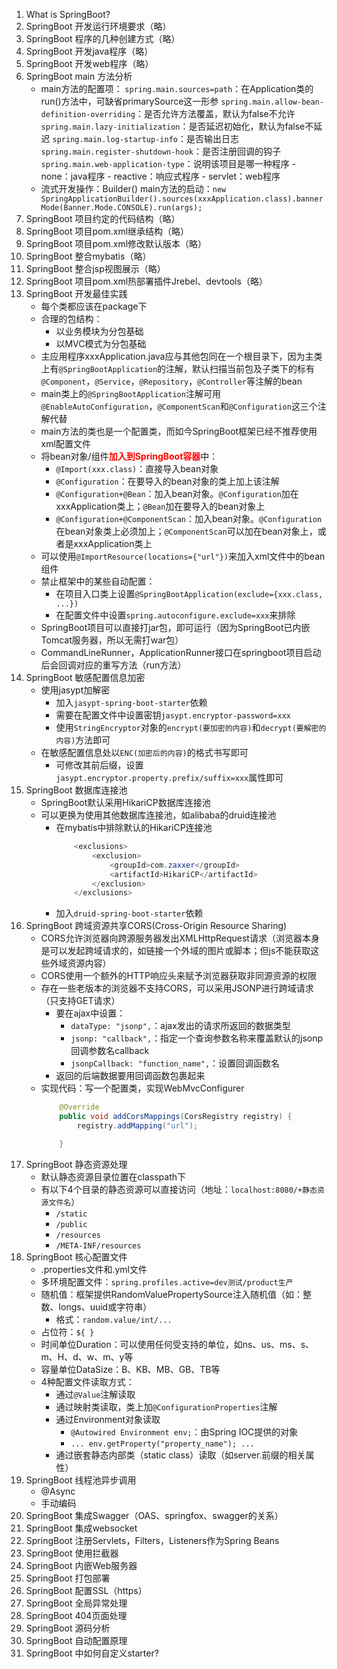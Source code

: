 1. What is SpringBoot?
2. SpringBoot 开发运行环境要求（略）
3. SpringBoot 程序的几种创建方式（略）
4. SpringBoot 开发java程序（略）
5. SpringBoot 开发web程序（略）
6. SpringBoot main 方法分析
    - main方法的配置项：
        `spring.main.sources=path`：在Application类的run()方法中，可缺省primarySource这一形参
        `spring.main.allow-bean-definition-overriding`：是否允许方法覆盖，默认为false不允许
        `spring.main.lazy-initialization`：是否延迟初始化，默认为false不延迟
        `spring.main.log-startup-info`：是否输出日志
        `spring.main.register-shutdown-hook`：是否注册回调的钩子
        `spring.main.web-application-type`：说明该项目是哪一种程序
            - none：java程序
            - reactive：响应式程序
            - servlet：web程序
    - 流式开发操作：Builder()
        main方法的启动：`new SpringApplicationBuilder().sources(xxxApplication.class).bannerMode(Banner.Mode.CONSOLE).run(args);`
7. SpringBoot 项目约定的代码结构（略）
8. SpringBoot 项目pom.xml继承结构（略）
9. SpringBoot 项目pom.xml修改默认版本（略）
10. SpringBoot 整合mybatis（略）
11. SpringBoot 整合jsp视图展示（略）
12. SpringBoot 项目pom.xml热部署插件Jrebel、devtools（略）
13. SpringBoot 开发最佳实践
    - 每个类都应该在package下
    - 合理的包结构：
        - 以业务模块为分包基础
        - 以MVC模式为分包基础
    - 主应用程序xxxApplication.java应与其他包同在一个根目录下，因为主类上有`@SpringBootApplication`的注解，默认扫描当前包及子类下的标有`@Component`，`@Service`，`@Repository`，`@Controller`等注解的bean
    - main类上的`@SpringBootApplication`注解可用`@EnableAutoConfiguration`，`@ComponentScan`和`@Configuration`这三个注解代替
    - main方法的类也是一个配置类，而如今SpringBoot框架已经不推荐使用xml配置文件
    - 将bean对象/组件<font color="red">**加入到SpringBoot容器**</font>中：
        - `@Import(xxx.class)`：直接导入bean对象
        - `@Configuration`：在要导入的bean对象的类上加上该注解
        - `@Configuration+@Bean`：加入bean对象。`@Configuration`加在xxxApplication类上；`@Bean`加在要导入的bean对象上
        - `@Configuration+@ComponentScan`：加入bean对象。`@Configuration`在bean对象类上必须加上；`@ComponentScan`可以加在bean对象上，或者是xxxApplication类上
    - 可以使用`@ImportResource(locations={"url"})`来加入xml文件中的bean组件
    - 禁止框架中的某些自动配置：
        - 在项目入口类上设置`@SpringBootApplication(exclude={xxx.class, ...})`
        - 在配置文件中设置`spring.autoconfigure.exclude=xxx`来排除
    - SpringBoot项目可以直接打jar包，即可运行（因为SpringBoot已内嵌Tomcat服务器，所以无需打war包）
    - CommandLineRunner，ApplicationRunner接口在springboot项目启动后会回调对应的重写方法（run方法）
14. SpringBoot 敏感配置信息加密
    - 使用jasypt加解密
        - 加入`jasypt-spring-boot-starter`依赖
        - 需要在配置文件中设置密钥`jasypt.encryptor-password=xxx`
        - 使用`StringEncryptor`对象的`encrypt(要加密的内容)`和`decrypt(要解密的内容)`方法即可
    - 在敏感配置信息处以`ENC(加密后的内容)`的格式书写即可
        - 可修改其前后缀，设置`jasypt.encryptor.property.prefix/suffix=xxx`属性即可
15. SpringBoot 数据库连接池
    - SpringBoot默认采用HikariCP数据库连接池
    - 可以更换为使用其他数据库连接池，如alibaba的druid连接池
        - 在mybatis中排除默认的HikariCP连接池
            ``` java
                <exclusions> 
                    <exclusion> 
                        <groupId>com.zaxxer</groupId> 
                        <artifactId>HikariCP</artifactId> 
                    </exclusion> 
                </exclusions> 
            ```
        - 加入`druid-spring-boot-starter`依赖
16. SpringBoot 跨域资源共享CORS(Cross-Origin Resource Sharing)
    - CORS允许浏览器向跨源服务器发出XMLHttpRequest请求（浏览器本身是可以发起跨域请求的，如链接一个外域的图片或脚本；但js不能获取这些外域资源内容）
    - CORS使用一个额外的HTTP响应头来赋予浏览器获取非同源资源的权限
    - 存在一些老版本的浏览器不支持CORS，可以采用JSONP进行跨域请求（只支持GET请求）
        - 要在ajax中设置：
            - `dataType: "jsonp",`：ajax发出的请求所返回的数据类型
            - `jsonp: "callback",`：指定一个查询参数名称来覆盖默认的jsonp回调参数名callback
            - `jsonpCallback: "function_name",`：设置回调函数名
        - 返回的后端数据要用回调函数包裹起来
    - 实现代码：写一个配置类，实现WebMvcConfigurer
        ``` java
            @Override 
            public void addCorsMappings(CorsRegistry registry) { 
                registry.addMapping("url"); 

            }
        ```
17. SpringBoot 静态资源处理
    - 默认静态资源目录位置在classpath下
    - 有以下4个目录的静态资源可以直接访问（地址：`localhost:8080/+静态资源文件名`）
        - `/static`
        - `/public`
        - `/resources`
        - `/META-INF/resources`
18. SpringBoot 核心配置文件
    - .properties文件和.yml文件
    - 多环境配置文件：`spring.profiles.active=dev测试/product生产`
    - 随机值：框架提供RandomValuePropertySource注入随机值（如：整数、longs、uuid或字符串）
        - 格式：`random.value/int/...`
    - 占位符：`${ }`
    - 时间单位Duration：可以使用任何受支持的单位，如ns、us、ms、s、m、H、d、w、m、y等
    - 容量单位DataSize：B、KB、MB、GB、TB等
    - 4种配置文件读取方式：
        - 通过`@Value`注解读取
        - 通过映射类读取，类上加`@ConfigurationProperties`注解
        - 通过Environment对象读取
            - `@Autowired Environment env;`：由Spring IOC提供的对象
            - `... env.getProperty("property_name"); ...`
        - 通过嵌套静态内部类（static class）读取（如server.前缀的相关属性）
19. SpringBoot 线程池异步调用
    - @Async
    - 手动编码
20. SpringBoot 集成Swagger（OAS、springfox、swagger的关系）
21. SpringBoot 集成websocket
22. SpringBoot 注册Servlets，Filters，Listeners作为Spring Beans
23. SpringBoot 使用拦截器
24. SpringBoot 内嵌Web服务器
25. SpringBoot 打包部署
26. SpringBoot 配置SSL（https）
27. SpringBoot 全局异常处理
28. SpringBoot 404页面处理
29. SpringBoot 源码分析
30. SpringBoot 自动配置原理
31. SpringBoot 中如何自定义starter?